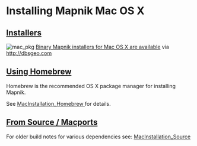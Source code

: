 <!-- Name: MacInstallation -->
<!-- Version: 96 -->
<!-- Last-Modified: 2010/09/30 10:16:40 -->
<!-- Author: springmeyer -->


# Installing Mapnik Mac OS X

## [Installers](https://github.com/mapnik/mapnik/wiki/MacInstallation_Frameworks)

![mac_pkg](http://dbsgeo.com/media/images/mac_pkg_small.png)
[Binary Mapnik installers for Mac OS X are available](http://dbsgeo.com/downloads)  via http://dbsgeo.com


## [Using Homebrew](https://github.com/mapnik/mapnik/wiki/MacInstallation_Homebrew)

Homebrew is the recommended OS X package manager for installing Mapnik.

See [MacInstallation_Homebrew ](MacInstallation_Homebrew) for details.

## [From Source / Macports](https://github.com/mapnik/mapnik/wiki/MacInstallation_Source)

For older build notes for various dependencies see: [MacInstallation_Source](https://github.com/mapnik/mapnik/wiki/MacInstallation_Source)
